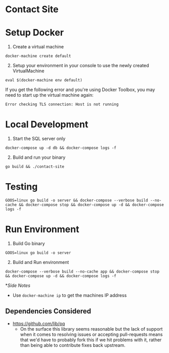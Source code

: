 # Contact Site



# Setup Docker

1) Create a virtual machine
```
docker-machine create default
```

2) Setup your environment in your console to use the newly created VirtualMachine
```
eval $(docker-machine env default)
```

If you get the following error and you're using Docker Toolbox, you may need to start up the virtual machine again:
```
Error checking TLS connection: Host is not running
```

# Local Development

1) Start the SQL server only
```
docker-compose up -d db && docker-compose logs -f
```

2) Build and run your binary
```
go build && ./contact-site
```

# Testing

```
GOOS=linux go build -o server && docker-compose --verbose build --no-cache && docker-compose stop && docker-compose up -d && docker-compose logs -f
```

# Run Environment

1) Build Go binary
```
GOOS=linux go build -o server
```

2) Build and Run environment
```
docker-compose --verbose build --no-cache app && docker-compose stop && docker-compose up -d && docker-compose logs -f
```

**Side Notes*

* Use `docker-machine ip` to get the machines IP address

## Dependencies Considered

- https://github.com/lib/pq
	- On the surface this library seems reasonable but the lack of support when it comes to resolving issues or accepting pull-requests means that we'd have to probably fork this if we hit problems with it, rather than being able to contribute fixes back upstream.
